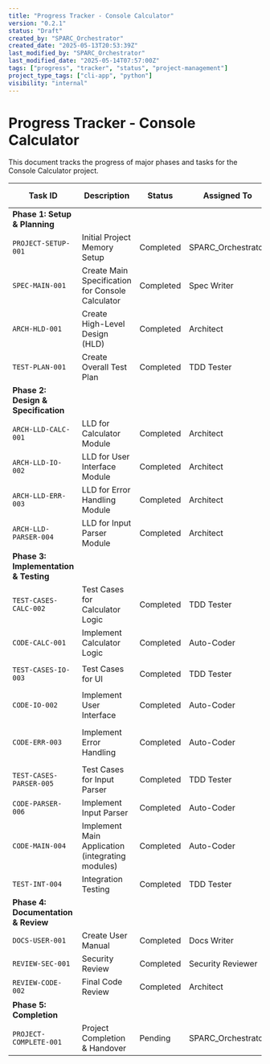 ```yaml
---
title: "Progress Tracker - Console Calculator"
version: "0.2.1"
status: "Draft"
created_by: "SPARC_Orchestrator"
created_date: "2025-05-13T20:53:39Z"
last_modified_by: "SPARC_Orchestrator"
last_modified_date: "2025-05-14T07:57:00Z"
tags: ["progress", "tracker", "status", "project-management"]
project_type_tags: ["cli-app", "python"]
visibility: "internal"
---
```


# Progress Tracker - Console Calculator

This document tracks the progress of major phases and tasks for the Console Calculator project.

| Task ID             | Description                                       | Status      | Assigned To         | Start Date | End Date (Est/Actual) | Dependencies | Notes                                     |
|---------------------|---------------------------------------------------|-------------|---------------------|------------|-----------------------|--------------|-------------------------------------------|
| **Phase 1: Setup & Planning** |                                           |             |                     |            |                       |              |                                           |
| `PROJECT-SETUP-001` | Initial Project Memory Setup                      | Completed   | SPARC_Orchestrator  | 2025-05-13 | 2025-05-13 (Actual) |              | Created core .project-memory files.     |
| `SPEC-MAIN-001`     | Create Main Specification for Console Calculator  | Completed   | Spec Writer         | 2025-05-13 | 2025-05-13 (Actual) | `PROJECT-SETUP-001` | Specification created.                    |
| `ARCH-HLD-001`      | Create High-Level Design (HLD)                    | Completed   | Architect           | 2025-05-13 | 2025-05-13 (Actual) | `SPEC-MAIN-001`     | HLD document created.                     |
| `TEST-PLAN-001`     | Create Overall Test Plan                          | Completed   | TDD Tester          | 2025-05-13 | 2025-05-13 (Actual) | `SPEC-MAIN-001`     | Test Plan created.                        |
| **Phase 2: Design & Specification** |                                   |             |                     |            |                       |              |                                           |
| `ARCH-LLD-CALC-001` | LLD for Calculator Module                         | Completed   | Architect           | 2025-05-13 | 2025-05-13 (Actual) | `ARCH-HLD-001`      | LLD for Calc module created.              |
| `ARCH-LLD-IO-002`   | LLD for User Interface Module                     | Completed   | Architect           | 2025-05-13 | 2025-05-13 (Actual) | `ARCH-HLD-001`      | LLD for UI module created.                |
| `ARCH-LLD-ERR-003`  | LLD for Error Handling Module                     | Completed   | Architect           | 2025-05-13 | 2025-05-13 (Actual) | `ARCH-HLD-001`      | LLD for Error Handling module created.    |
| `ARCH-LLD-PARSER-004`| LLD for Input Parser Module                      | Completed   | Architect           | 2025-05-14 | 2025-05-14 (Actual) | `ARCH-HLD-001`, `SPEC-MAIN-001` | LLD for the input parser created.         |
| **Phase 3: Implementation & Testing** |                               |             |                     |            |                       |              |                                           |
| `TEST-CASES-CALC-002`| Test Cases for Calculator Logic                  | Completed   | TDD Tester          | 2025-05-13 | 2025-05-13 (Actual) | `ARCH-LLD-CALC-001`, `TEST-PLAN-001` | Test cases for calc logic created.        |
| `CODE-CALC-001`     | Implement Calculator Logic                        | Completed   | Auto-Coder          | 2025-05-13 | 2025-05-14 (Actual) | `TEST-CASES-CALC-002` | Engine, exceptions, and tests implemented. |
| `TEST-CASES-IO-003` | Test Cases for UI                                 | Completed   | TDD Tester          | 2025-05-14 | 2025-05-14 (Actual) | `ARCH-LLD-IO-002`, `TEST-PLAN-001` | Test cases for UI created.                |
| `CODE-IO-002`       | Implement User Interface                          | Completed   | Auto-Coder          | 2025-05-14 | 2025-05-14 (Actual) | `TEST-CASES-IO-003` | UI module and tests implemented.          |
| `CODE-ERR-003`      | Implement Error Handling                          | Completed   | Auto-Coder          | 2025-05-14 | 2025-05-14 (Actual) | `ARCH-LLD-ERR-003`  | Custom exceptions implemented in `src/calculator/exceptions.py` by `CODE-CALC-001`. |
| `TEST-CASES-PARSER-005`| Test Cases for Input Parser                     | Completed   | TDD Tester          | 2025-05-14 | 2025-05-14 (Actual) | `ARCH-LLD-PARSER-004`, `TEST-PLAN-001` | Test cases for input parser created.      |
| `CODE-PARSER-006`   | Implement Input Parser                            | Completed   | Auto-Coder          | 2025-05-14 | 2025-05-14 (Actual) | `TEST-CASES-PARSER-005` | Parser module and tests implemented.      |
| `CODE-MAIN-004`     | Implement Main Application (integrating modules)  | Completed   | Auto-Coder          | 2025-05-14 | 2025-05-14 (Actual) | `CODE-CALC-001`, `CODE-IO-002`, `CODE-ERR-003`, `CODE-PARSER-006` | Main application entry point created.     |
| `TEST-INT-004`      | Integration Testing                               | Completed   | TDD Tester          | 2025-05-14 | 2025-05-14 (Actual) | `CODE-MAIN-004`     | Integration tests created and passed.     |
| **Phase 4: Documentation & Review** |                                 |             |                     |            |                       |              |                                           |
| `DOCS-USER-001`     | Create User Manual                                | Completed   | Docs Writer         | 2025-05-14 | 2025-05-14 (Actual) | `CODE-MAIN-004`     | User manual created.                      |
| `REVIEW-SEC-001`    | Security Review                                   | Completed   | Security Reviewer   | 2025-05-14 | 2025-05-14 (Actual) | `CODE-MAIN-004`     | Security review completed. No significant issues. |
| `REVIEW-CODE-002`   | Final Code Review                                 | Completed   | Architect           | 2025-05-14 | 2025-05-14 (Actual) | `CODE-MAIN-004`     | Final code review completed. Code satisfactory. |
| **Phase 5: Completion** |                                               |             |                     |            |                       |              |                                           |
| `PROJECT-COMPLETE-001`| Project Completion & Handover                   | Pending     | SPARC_Orchestrator  | TBD        | TBD                   | All prior tasks     |                                           |